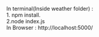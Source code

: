 
In terminal(Inside weather folder) : <br>1. npm install. <br>2.node index.js<br>
In Browser : http://localhost:5000/
